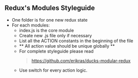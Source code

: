 ## Redux's Modules Styleguide
- One folder is for one new redux state
- For each modules:
  - index.js is the core module
  - Create new .js file only if necessary
  - List all the ACTION constants in the beginning of the file
  - ** All action value should be unique globally **
  - For complete styleguide please read
    > https://github.com/erikras/ducks-modular-redux
  - Use switch for every action logic.
